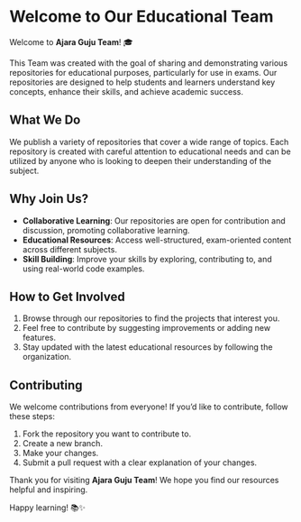 # Welcome to Our Educational Team

Welcome to **Ajara Guju Team**! 🎓

This Team was created with the goal of sharing and demonstrating various repositories for educational purposes, particularly for use in exams. Our repositories are designed to help students and learners understand key concepts, enhance their skills, and achieve academic success.

## What We Do

We publish a variety of repositories that cover a wide range of topics. Each repository is created with careful attention to educational needs and can be utilized by anyone who is looking to deepen their understanding of the subject.

## Why Join Us?

- **Collaborative Learning**: Our repositories are open for contribution and discussion, promoting collaborative learning.
- **Educational Resources**: Access well-structured, exam-oriented content across different subjects.
- **Skill Building**: Improve your skills by exploring, contributing to, and using real-world code examples.

## How to Get Involved

1. Browse through our repositories to find the projects that interest you.
2. Feel free to contribute by suggesting improvements or adding new features.
3. Stay updated with the latest educational resources by following the organization.

## Contributing

We welcome contributions from everyone! If you’d like to contribute, follow these steps:

1. Fork the repository you want to contribute to.
2. Create a new branch.
3. Make your changes.
4. Submit a pull request with a clear explanation of your changes.

Thank you for visiting **Ajara Guju Team**! We hope you find our resources helpful and inspiring.

Happy learning! 📚✨
